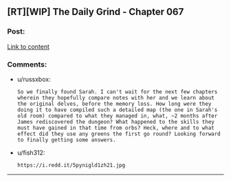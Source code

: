 ## [RT][WIP] The Daily Grind - Chapter 067

### Post:

[Link to content](https://www.royalroad.com/fiction/chapter/332785)

### Comments:

- u/russxbox:
  ```
  So we finally found Sarah. I can't wait for the next few chapters wherein they hopefully compare notes with her and we learn about the original delves, before the memory loss. How long were they doing it to have compiled such a detailed map (the one in Sarah's old room) compared to what they managed in, what, ~2 months after James rediscovered the dungeon? What happened to the skills they must have gained in that time from orbs? Heck, where and to what effect did they use any greens the first go round? Looking forward to finally getting some answers.
  ```

- u/fish312:
  ```
  https://i.redd.it/5pynigld1zh21.jpg
  ```

---

